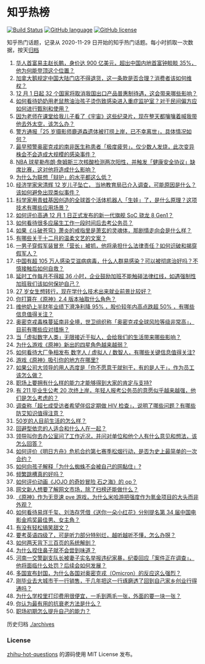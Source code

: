 # 知乎热榜
[![Build Status](https://github.com/ToWeLong/zhihu-hot-questions/workflows/CI/badge.svg)](https://github.com/ToWeLong/zhihu-hot-questions/actions)
[![GitHub language](https://img.shields.io/badge/language-golang-orange.svg)](https://golang.org/)
[![GitHub license](https://img.shields.io/github/license/ToWeLong/zhihu-hot-questions)](https://github.com/ToWeLong/zhihu-hot-questions/blob/main/LICENSE)

知乎热门话题，记录从 2020-11-29 日开始的知乎热门话题。每小时抓取一次数据，按天[归档](./archives)

<!-- BEGIN -->

1. [华人首富易主赵长鹏，身价达 900 亿美元，超出中国内地首富钟睒睒 35%，他为何能登顶这个位置？](https://www.zhihu.com/question/502758941)
1. [加拿大鹅规定中国大陆门店不得退货，这一条款是否合理？消费者该如何维权？](https://www.zhihu.com/question/502775674)
1. [12 月 1 日起 32 个国家将取消我国出口产品普惠制待遇，这会带来哪些影响？](https://www.zhihu.com/question/502710767)
1. [如何看待奶奶用老鼠熬油治孩子烫伤致感染进入重症监护室？对于民间偏方应如何进行甄别和使用？](https://www.zhihu.com/question/502568851)
1. [因为老师在课堂给我儿子看了《宇宙》这些纪录片，现在整天都嚷嚷着喊我带他去外太空，该怎么办？](https://www.zhihu.com/question/502487615)
1. [警方通报「25 岁摄影师鹿道森遗体被打捞上岸，已不幸离世」，具体情况如何？](https://www.zhihu.com/question/502856388)
1. [最早预警奥密克戎的南非医生称患者「极度疲劳」，仅少数人发烧，此次变异株会不会造成大规模的感染事件？](https://www.zhihu.com/question/502492286)
1. [NBA 球星勒布朗·詹姆斯三次核酸检测两次阳性，并触发「健康安全协议」缺席比赛，这对他将造成什么影响？](https://www.zhihu.com/question/502822341)
1. [为什么为联想「辩护」的水平都这么低？](https://www.zhihu.com/question/502321894)
1. [经济学家宋清辉 12 岁儿子坠亡， 当地教育局已介入调查，可能原因是什么？该如何避免出现类似事件？](https://www.zhihu.com/question/502735372)
1. [科学家用青蛙基因创造的全球首个活体机器人「生娃」了，是什么原理？这项技术有哪些应用场景？](https://www.zhihu.com/question/502665186)
1. [如何评价高通 12 月 1 日正式发布的新一代旗舰 SoC 骁龙 8 Gen1？](https://www.zhihu.com/question/502813763)
1. [如何看待很多应届生工作一段时间后去考公务员？](https://www.zhihu.com/question/492348505)
1. [如果《斗破苍穹》萧炎的戒指里是萧玄的灵魂体，那剧情走向会是什么样？](https://www.zhihu.com/question/502354639)
1. [有哪些关于十二月的温柔文艺的文案？](https://www.zhihu.com/question/502344940)
1. [一男子穿假军装冒充「营长」被抓，他将承担什么法律责任？如何识破和揭穿假军人？](https://www.zhihu.com/question/502622540)
1. [中国有超 105 万人感染艾滋病病毒，什么人群易感染？可以被彻底治好吗？不慎接触后如何自救？](https://www.zhihu.com/question/502814534)
1. [延时工作每月不得超 36 小时，企业鼓励加班不能触碰法律红线，如遇强制性加班我们该如何保护自己？](https://www.zhihu.com/question/500445319)
1. [27 岁女生想转行，现在学什么技术出来就业前景比较好？](https://www.zhihu.com/question/494582223)
1. [你打算在《原神》2.4 版本抽取什么角色？](https://www.zhihu.com/question/502177818)
1. [维他奶上半财年业绩下滑净利降 95% ，股价较年内高点跌超 50% ，有哪些信息值得关注？](https://www.zhihu.com/question/501543712)
1. [奥密克戎毒株蔓延南非全境，世卫组织称「奥密克戎全球风险等级非常高」，目前有哪些应对措施？](https://www.zhihu.com/question/502491923)
1. [当「虚拟数字人类」无限接近于拟人，会给我们的生活带来哪些影响？](https://www.zhihu.com/question/502686355)
1. [为什么游戏《原神》新出的四星角色越来越弱？](https://www.zhihu.com/question/502411350)
1. [如何看待大厂争相发布 数字人 / 虚拟人 / 数智人，有哪些关键信息值得关注?](https://www.zhihu.com/question/501230963)
1. [游戏《原神》吸引你的地方在哪里?](https://www.zhihu.com/question/499682589)
1. [如果公司大领导的用人态度是「你不愿意干就别干，有的是人干」，作为员工该怎么做？](https://www.zhihu.com/question/502391630)
1. [职场上要拥有什么样的能力才能够得到大家的肯定与支持?](https://www.zhihu.com/question/496700411)
1. [有 211 毕业生公考 20 次终上岸，年轻人报考公务员的意愿似乎越来越强，他们是怎么考虑的？](https://www.zhihu.com/question/502337433)
1. [调查称「超七成受访者希望伴侣定期做 HIV 检查」，说明了哪些问题？有哪些防艾知识值得注意？](https://www.zhihu.com/question/502571619)
1. [50岁的人目前生活的怎么样？](https://www.zhihu.com/question/450008134)
1. [回避型依恋的人适合和什么人在一起？](https://www.zhihu.com/question/365927236)
1. [领导叫你去办公室问了工作近况，并问对单位和他个人有什么意见和想法，该怎么回答？](https://www.zhihu.com/question/492651865)
1. [如何评价《明日方舟》危机合约第七赛季松烟行动，是否为史上最简单的一次合约？](https://www.zhihu.com/question/502486189)
1. [如何向孩子解释「为什么蜘蛛不会被自己的网黏住」?](https://www.zhihu.com/question/499988574)
1. [频繁跳槽真的好吗？](https://www.zhihu.com/question/498551428)
1. [如何评价动画《JOJO 的奇妙冒险 石之海》的 op？](https://www.zhihu.com/question/502266165)
1. [网文新人想要了解网文市场，除了扫榜还能做什么？](https://www.zhihu.com/question/309907190)
1. [《原神》作为无竞速 pve 游戏，为什么米哈游把强度作为氪金项目的大头而非外观？](https://www.zhihu.com/question/499006765)
1. [如何看待易烊千玺、刘浩存凭借《送你一朵小红花》分别提名第 34 届中国电影金鸡奖最佳男、女主角？](https://www.zhihu.com/question/502499370)
1. [有没有轻松搞笑甜文？](https://www.zhihu.com/question/372522978)
1. [要考英语四级了，可是听力部分特别烂，越听越听不懂，怎么办呀？](https://www.zhihu.com/question/325553955)
1. [如何两天背下三百页的系统解剖？](https://www.zhihu.com/question/361547565)
1. [为什么捏住鼻子就不会尝到味道？](https://www.zhihu.com/question/36534122)
1. [河南一交警副支队长被妻子实名举报违纪家暴，纪委回应「案件正在调查」，他将面临什么处罚？后续会如何发展？](https://www.zhihu.com/question/502492407)
1. [多国宣布封国，为什么各国对奥密克戎（Omicron）的反应这么强烈？](https://www.zhihu.com/question/502497925)
1. [刚毕业去大城市干一行销售，干几年把这一行琢磨透了回到自己家乡创业行得通吗？](https://www.zhihu.com/question/496569620)
1. [为什么学校里打印费用很便宜，一毛到两毛一张，外面的要一块一张？](https://www.zhihu.com/question/21125544)
1. [你认为最有用的抗衰老方法是什么？](https://www.zhihu.com/question/486788696)
1. [职场初期怎么提升自己的能力？](https://www.zhihu.com/question/498918064)

<!-- END -->

历史归档 [./archives](./archives)


### License
[zhihu-hot-questions](https://github.com/towelong/zhihu-hot-questions) 的源码使用 MIT License 发布。